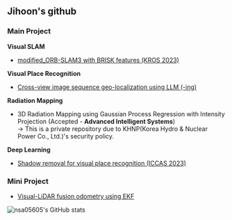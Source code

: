 ## Jihoon's github

### Main Project

**Visual SLAM**
- [modified_ORB-SLAM3 with BRISK features (KROS 2023)](https://github.com/nsa05605/modified_ORB_SLAM3)


**Visual Place Recognition**
- [Cross-view image sequence geo-localization using LLM (-ing)](https://github.com/nsa05605/SG-CVGL)


**Radiation Mapping**
- 3D Radiation Mapping using Gaussian Process Regression with Intensity Projection (Accepted - **Advanced Intelligent Systems**)  
    &rightarrow; This is a private repository due to KHNP(Korea Hydro & Nuclear Power Co., Ltd.)'s security policy.

**Deep Learning**
- [Shadow removal for visual place recognition (ICCAS 2023)](https://github.com/nsa05605/DC-ShadowNet-Hard-and-Soft-Shadow-Removal)

### Mini Project

- [Visual-LiDAR fusion odometry using EKF](https://github.com/nsa05605/Visual-LiDAR-fusion_EKF-odometry)


![nsa05605's GitHub stats](https://github-readme-stats.vercel.app/api?username=nsa05605&theme=vue_icons=true)

